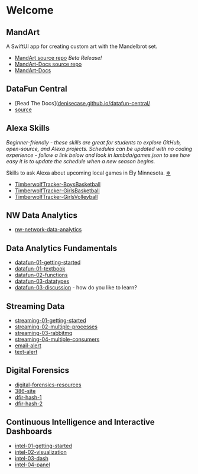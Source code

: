 # Welcome

## MandArt

A SwiftUI app for creating custom art with the Mandelbrot set.

- [MandArt source repo](https://github.com/denisecase/MandArt) _Beta Release!_
- [MandArt-Docs source repo](https://github.com/denisecase/MandArt-Docs)
- [MandArt-Docs](https://denisecase.github.io/MandArt-Docs/documentation/mandart/)

## DataFun Central

- [Read The Docs]([denisecase.github.io/datafun-central/](https://denisecase.github.io/datafun-central/)
- [source](https://github.com/denisecase/datafun-central)

## Alexa Skills

_Beginner-friendly - 
these skills are great for students to explore GitHub, open-source, and Alexa projects. 
Schedules can be updated with no coding experience - 
follow a link below and look in lambda/games.json to see how easy it is to update the schedule when a new season begins._ 

Skills to ask Alexa about upcoming local games in Ely Minnesota. [❄](https://www.wunderground.com/forecast/us/mn/ely)

- [TimberwolfTracker-BoysBasketball](https://github.com/denisecase/TimberwolfTracker-BoysBasketball)
- [TimberwolfTracker-GirlsBasketball](https://github.com/denisecase/TimberwolfTracker-GirlsBasketball)
- [TimberwolfTracker-GirlsVolleyball](https://github.com/denisecase/TimberwolfTracker-GirlsVolleyball)

## NW Data Analytics

- [nw-network-data-analytics](https://github.com/denisecase/nw-network-data-analytics)

## Data Analytics Fundamentals

- [datafun-01-getting-started](https://github.com/denisecase/datafun-01-getting-started)
- [datafun-01-textbook](https://github.com/denisecase/datafun-01-textbook)
- [datafun-02-functions](https://github.com/denisecase/datafun-02-functions)
- [datafun-03-datatypes](https://github.com/denisecase/datafun-03-datatypes)
- [datafun-03-discussion](https://github.com/denisecase/datafun-03-discussion) - how do you like to learn?

## Streaming Data

- [streaming-01-getting-started](https://github.com/denisecase/streaming-01-getting-started)
- [streaming-02-multiple-processes](https://github.com/denisecase/streaming-02-multiple-processes)
- [streaming-03-rabbitmq](https://github.com/denisecase/streaming-03-rabbitmq)
- [streaming-04-multiple-consumers](https://github.com/denisecase/streaming-04-multiple-consumers)
- [email-alert](https://github.com/denisecase/email-alert)
- [text-alert](https://github.com/denisecase/text-alert)

## Digital Forensics

- [digital-forensics-resources](https://github.com/denisecase/digital-forensics-resources)
- [386-site](https://github.com/denisecase/386-site)
- [dfir-hash-1](https://github.com/denisecase/dfir-hash-1)
- [dfir-hash-2](https://github.com/denisecase/dfir-hash-2)

## Continuous Intelligence and Interactive Dashboards

- [intel-01-getting-started](https://github.com/denisecase/intel-01-getting-started)
- [intel-02-visualization](https://github.com/denisecase/intel-02-visualization)
- [intel-03-dash](https://github.com/denisecase/intel-03-dash)
- [intel-04-panel](https://github.com/denisecase/intel-04-panel)
